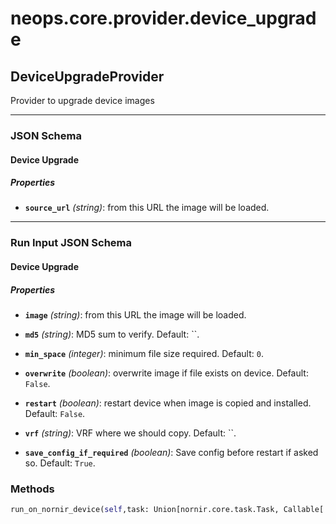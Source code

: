 # neops.core.provider.device_upgrade
## DeviceUpgradeProvider
Provider to upgrade device images

----------
### JSON Schema
#### Device Upgrade


##### Properties


- **`source_url`** *(string)*: from this URL the image will be loaded.


----------
### Run Input JSON Schema
#### Device Upgrade


##### Properties


- **`image`** *(string)*: from this URL the image will be loaded.

- **`md5`** *(string)*: MD5 sum to verify. Default: ``.

- **`min_space`** *(integer)*: minimum file size required. Default: `0`.

- **`overwrite`** *(boolean)*: overwrite image if file exists on device. Default: `False`.

- **`restart`** *(boolean)*: restart device when image is copied and installed. Default: `False`.

- **`vrf`** *(string)*: VRF where we should copy. Default: ``.

- **`save_config_if_required`** *(boolean)*: Save config before restart if asked so. Default: `True`.

### Methods
```python
run_on_nornir_device(self,task: Union[nornir.core.task.Task, Callable[..., Any]],dry_run: bool = True,**kwargs) -> Any
```